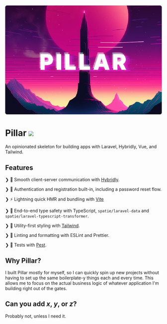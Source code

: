 ![Pillar](/art/repo-masthead.png)

# Pillar ![](https://github.com/syropian/pillar/workflows/run-tests/badge.svg?branch=main)

An opinionated skeleton for building apps with Laravel, Hybridly, Vue, and Tailwind.

## Features

❯ 🚀 Smooth client-server communication with [Hybridly](https://hybridly.dev/).

❯ 🔐 Authentication and registration built-in, including a password reset flow.

❯ ⚡ Lightning quick HMR and bundling with [Vite](https://vitejs.dev/)

❯ 🦺 End-to-end type safety with TypeScript, `spatie/laravel-data` and `spatie/laravel-typescript-transformer`.

❯ 🎨 Utility-first styling with [Tailwind](https://tailwindcss.com/).

❯ 🧹 Linting and formatting with ESLint and Prettier.

❯ 🧪 Tests with [Pest](https://pestphp.com/).

## Why Pillar?

I built Pillar mostly for myself, so I can quickly spin up new projects without having to set up the same boilerplate-y things each and every time. This allows me to focus on the actual business logic of whatever application I'm building right out of the gates.

## Can you add _x_, _y_, or _z_?

Probably not, unless I need it.

